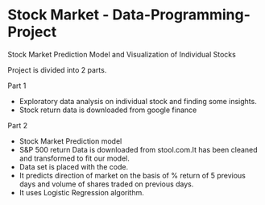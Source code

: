 # Stock Market - Data-Programming-Project
Stock Market Prediction Model and Visualization of Individual Stocks

Project is divided into 2 parts.

Part 1 
- Exploratory data analysis on individual stock and finding some insights.
- Stock return data is downloaded from google finance

Part 2
- Stock Market Prediction model
- S&P 500 return Data is downloaded from stool.com.It has been cleaned and transformed to fit our model.
- Data set is placed with the code.
- It predicts direction of market on the basis of % return of 5 previous days and volume of shares traded on previous days.
- It uses Logistic Regression algorithm.
    
